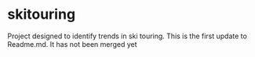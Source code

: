 # skitouring
Project designed to identify trends in ski touring. This is the first update to Readme.md. It has not been merged yet
